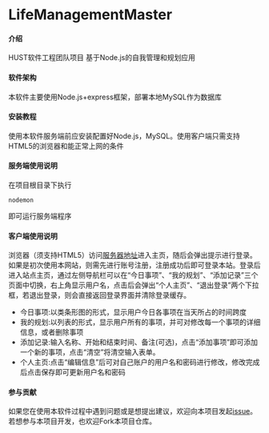 # LifeManagementMaster

#### 介绍
HUST软件工程团队项目
基于Node.js的自我管理和规划应用


#### 软件架构
本软件主要使用Node.js+express框架，部署本地MySQL作为数据库


#### 安装教程
使用本软件服务端前应安装配置好Node.js，MySQL。使用客户端只需支持HTML5的浏览器和能正常上网的条件

#### 服务端使用说明
在项目根目录下执行
```
nodemon
```
即可运行服务端程序


#### 客户端使用说明
浏览器（须支持HTML5）访问[服务器地址](http://47.98.240.60:10010/)进入主页，随后会弹出提示进行登录。
如果是初次使用本网站，则需先进行账号注册，注册成功后即可登录本站。登录后进入站点主页，通过左侧导航栏可以在“今日事项”、“我的规划”、“添加记录”三个页面中切换，右上角显示用户名，点击后会弹出“个人主页”、“退出登录”两个下拉框，若退出登录，则会直接返回登录界面并清除登录缓存。
* 今日事项:以类条形图的形式，显示用户今日各事项在当天所占的时间跨度
* 我的规划:以列表的形式，显示用户所有的事项，并可对修改每一个事项的详细信息，或者删除事项
* 添加记录:输入名称、开始和结束时间、备注(可选)，点击“添加事项”即可添加一个新的事项，点击“清空”将清空输入表单。
* 个人主页:点击“编辑信息”后可对自己账户的用户名和密码进行修改，修改完成后点击保存即可更新用户名和密码


#### 参与贡献
如果您在使用本软件过程中遇到问题或是想提出建议，欢迎向本项目发起[issue](https://gitee.com/software-domain-god/life-management-master/issues)。若想参与本项目开发，也欢迎Fork本项目仓库。